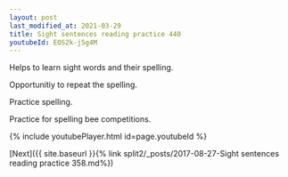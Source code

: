 ```yaml
---
layout: post
last_modified_at: 2021-03-29
title: Sight sentences reading practice 440
youtubeId: EOS2k-j5g4M
---
```

 
 
Helps to learn sight words and their spelling.

Opportunitiy to repeat the spelling. 

Practice spelling. 
 
Practice for spelling bee competitions. 
 
{% include youtubePlayer.html id=page.youtubeId %}
 
 

[Next]({{ site.baseurl }}{% link  split2/_posts/2017-08-27-Sight sentences reading practice 358.md%})
 
